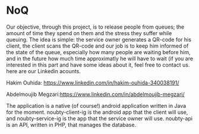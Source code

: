 # NoQ
Our objective, through this project, is to release people from queues; the amount of time they spend on them and the stress they
suffer while queuing. The idea is simple: the service owner generates a QR-code for his client, the client scans the QR-code and our job is to keep him informed of
the state of the queue, especially how many people are waiting before him, and in the future how much time approximatly he will have to wait (if you are
interested in this part and have some ideas about it, feel free to contact us. here are our Linkedin acounts.

Hakim Ouhida: https://www.linkedin.com/in/hakim-ouhida-340038191/

Abdelmoujib Megzari:https://www.linkedin.com/in/abdelmoujib-megzari/

The application is a native (of course!) android application written in Java for the moment. noubty-client-ig is the android app that the client will use, and
noubty-service-ig is the app that the service owner will use. noubty-api is an API, written in PHP, that manages the database.
